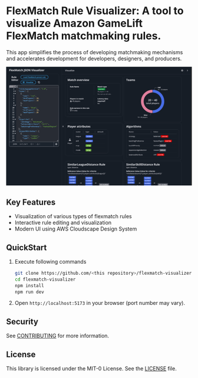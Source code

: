 # FlexMatch Rule Visualizer: A tool to visualize Amazon GameLift FlexMatch matchmaking rules.
This app simplifies the process of developing matchmaking mechanisms and accelerates development for developers, designers, and producers.

![Screenshot](./assets/screenshot.png "screenshot")


## Key Features

- Visualization of various types of flexmatch rules
- Interactive rule editing and visualization
- Modern UI using AWS Cloudscape Design System

## QuickStart

1. Execute following commands
   ```bash
   git clone https://github.com/<this repository>/flexmatch-visualizer.git
   cd flexmatch-visualizer
   npm install
   npm run dev
   ```

2. Open `http://localhost:5173` in your browser (port number may vary).

## Security
See [CONTRIBUTING](./CONTRIBUTING.md) for more information.

## License
This library is licensed under the MIT-0 License. See the [LICENSE](./LICENSE) file.